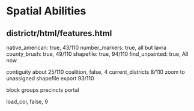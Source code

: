 # Spatial Abilities

## districtr/html/features.html


native_american: true, 43/110
number_markers: true, all but lavra
county_brush: true, 49/110
shapefile: true, 94/110
find_unpainted: true, All now

contiguity about 25/110
coalition, false, 4
current_districts 8/110
zoom to unassigned 
shapefile export 93/110


block groups
precincts
portal

load_coi, false, 9
